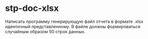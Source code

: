 # stp-doc-xlsx

Написать программу генерирующую файл отчета в формате .xlsx идентичный представленному. В файле должны формироваться случайным образом 50 строк данных. 
